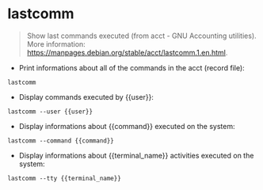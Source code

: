 # lastcomm

> Show last commands executed (from acct - GNU Accounting utilities).
> More information: <https://manpages.debian.org/stable/acct/lastcomm.1.en.html>.

- Print informations about all of the commands in the acct (record file):

`lastcomm`

- Display commands executed by {{user}}:

`lastcomm --user {{user}}`

- Display informations about {{command}} executed on the system:

`lastcomm --command {{command}}`

- Display informations about {{terminal_name}} activities executed on the system:

`lastcomm --tty {{terminal_name}}`
